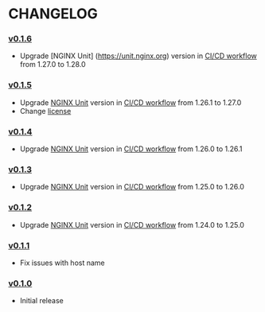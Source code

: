 # CHANGELOG

### [v0.1.6](https://github.com/speelynet/redirect/tree/v0.1.6)
- Upgrade [NGINX Unit] (https://unit.nginx.org) version in [CI/CD workflow](https://github.com/speelynet/redirect/tree/v0.1.5/.github/workflows/CICD.yml) from 1.27.0 to 1.28.0

### [v0.1.5](https://github.com/speelynet/redirect/tree/v0.1.5)
- Upgrade [NGINX Unit](https://unit.nginx.org) version in [CI/CD workflow](https://github.com/speelynet/redirect/tree/v0.1.5/.github/workflows/CICD.yml) from 1.26.1 to 1.27.0
- Change [license](https://github.com/speelynet/redirect/tree/v0.1.5/LICENSE)

### [v0.1.4](https://github.com/speelynet/redirect/tree/v0.1.4)
- Upgrade [NGINX Unit](https://unit.nginx.org) version in [CI/CD workflow](https://github.com/speelynet/redirect/tree/v0.1.4/.github/workflows/CICD.yml) from 1.26.0 to 1.26.1

### [v0.1.3](https://github.com/speelynet/redirect/tree/v0.1.3)
- Upgrade [NGINX Unit](https://unit.nginx.org) version in [CI/CD workflow](https://github.com/speelynet/redirect/tree/v0.1.3/.github/workflows/CICD.yml) from 1.25.0 to 1.26.0

### [v0.1.2](https://github.com/speelynet/redirect/tree/v0.1.2)
- Upgrade [NGINX Unit](https://unit.nginx.org) version in [CI/CD workflow](https://github.com/speelynet/redirect/tree/v0.1.2/.github/workflows/CICD.yml) from 1.24.0 to 1.25.0

### [v0.1.1](https://github.com/speelynet/redirect/tree/v0.1.1)
- Fix issues with host name

### [v0.1.0](https://github.com/speelynet/redirect/tree/v0.1.0)
- Initial release
